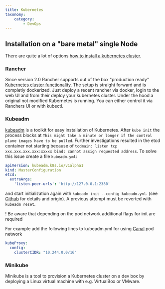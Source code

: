 ```yaml
---
title: Kubernetes
taxonomy:
    category:
        - DevOps
---
```


## Installation on a "bare metal" single Node

There are quite a lot of options [how to install a kubernetes cluster](https://kubernetes.io/docs/setup/pick-right-solution/). 

### Rancher

Since version 2.0 Rancher supports out of the box "production ready" [Kubernetes cluster functionality](https://rancher.com/kubernetes/). The setup is straight forward and is completly dockerized. Just deploy a recent rancher via docker, login to the web UI and from their deploy your kubernetes cluster. Under the hood a original not modified Kubernetes is running. You can either control it via Ranchers UI or with kubectl.

### Kubeadm

[kubeadm](https://kubernetes.io/docs/setup/independent/create-cluster-kubeadm/) is a toolkit for easy installation of Kubernetes.
After `kube init` the process blocks at `This might take a minute or longer if the control plane images have to be pulled`. Further investigations resulted in the etcd container not starting because of `tcdmain: listen tcp xxx.xxx.xxx.xxx:xxxxx bind: cannot assign requested address`.  To solve this issue create a file `kubeadm.yml`:
```yaml
apiVersion: kubeadm.k8s.io/v1alpha1
kind: MasterConfiguration
etcd:
  extraArgs:
    'listen-peer-urls': 'http://127.0.0.1:2380'
```
and start initialization again with `kubeadm init --config kubeadm.yml`. (see [Github](https://github.com/kubernetes/kubernetes/issues/57709) for details and origin). A previous attempt must be reverted with `kubeadm reset`.

! Be aware that depending on the pod network additional flags for init are required

For example add the following lines to kubeadm.yml for using [Canal](https://github.com/projectcalico/canal/tree/master/k8s-install) pod network

```yaml
kubeProxy:
  config:
    clusterCIDR: "10.244.0.0/16"
```

### Minikube

Minikube is a tool to provision a Kubernetes cluster on a dev box by deploying a Linux virtual machine with e.g. VirtualBox or VMware.